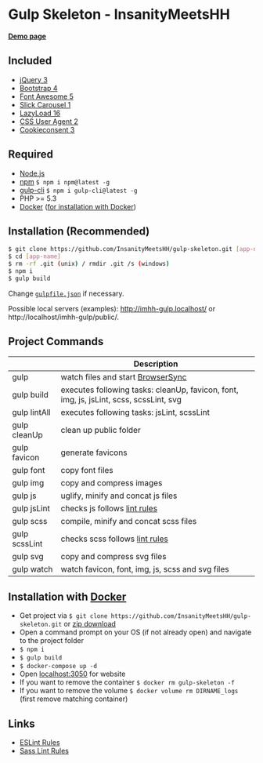 # Gulp Skeleton - InsanityMeetsHH

[**Demo page**](http://gulp.insanitymeetshh.net)

## Included
* [jQuery 3](http://jquery.com)
* [Bootstrap 4](https://getbootstrap.com)
* [Font Awesome 5](https://fontawesome.com)
* [Slick Carousel 1](http://kenwheeler.github.io/slick/)
* [LazyLoad 16](https://www.andreaverlicchi.eu/lazyload/)
* [CSS User Agent 2](https://www.npmjs.com/package/cssuseragent)
* [Cookieconsent 3](https://github.com/insites/cookieconsent)

## Required
* [Node.js](http://nodejs.org/en/download/)
* [npm](http://www.npmjs.com/get-npm) `$ npm i npm@latest -g`
* [gulp-cli](https://www.npmjs.com/package/gulp-cli) `$ npm i gulp-cli@latest -g`
* PHP >= 5.3
* [Docker](https://www.docker.com/) ([for installation with Docker](https://github.com/InsanityMeetsHH/gulp-skeleton#installation-with-docker))

## Installation (Recommended)
```bash
$ git clone https://github.com/InsanityMeetsHH/gulp-skeleton.git [app-name]
$ cd [app-name]
$ rm -rf .git (unix) / rmdir .git /s (windows)
$ npm i
$ gulp build
```
Change [`gulpfile.json`](https://github.com/InsanityMeetsHH/gulp-skeleton/blob/master/src/app/gulpfile.dist.json) if necessary.

Possible local servers (examples): http://imhh-gulp.localhost/ or http://localhost/imhh-gulp/public/.

## Project Commands
|               | Description                                                                                                             |
|---------------|-------------------------------------------------------------------------------------------------------------------------|
| gulp          | watch files and start [BrowserSync](https://www.npmjs.com/package/browser-sync)                                         |
| gulp build    | executes following tasks: cleanUp, favicon, font, img, js, jsLint, scss, scssLint, svg                                  |
| gulp lintAll  | executes following tasks: jsLint, scssLint                                                                              |
| gulp cleanUp  | clean up public folder                                                                                                  |
| gulp favicon  | generate favicons                                                                                                       |
| gulp font     | copy font files                                                                                                         |
| gulp img      | copy and compress images                                                                                                |
| gulp js       | uglify, minify and concat js files                                                                                      |
| gulp jsLint   | checks js follows [lint rules](https://github.com/InsanityMeetsHH/gulp-skeleton/blob/master/src/app/js-lint.json)       |
| gulp scss     | compile, minify and concat scss files                                                                                   |
| gulp scssLint | checks scss follows [lint rules](https://github.com/InsanityMeetsHH/gulp-skeleton/blob/master/src/app/scss-lint.json)   |
| gulp svg      | copy and compress svg files                                                                                             |
| gulp watch    | watch favicon, font, img, js, scss and svg files                                                                        |

## Installation with [Docker](https://www.docker.com/)
* Get project via `$ git clone https://github.com/InsanityMeetsHH/gulp-skeleton.git` or [zip download](https://github.com/InsanityMeetsHH/gulp-skeleton/archive/master.zip)
* Open a command prompt on your OS (if not already open) and navigate to the project folder
* `$ npm i`
* `$ gulp build`
* `$ docker-compose up -d`
* Open [localhost:3050](http://localhost:3050) for website
* If you want to remove the container `$ docker rm gulp-skeleton -f`
* If you want to remove the volume `$ docker volume rm DIRNAME_logs` (first remove matching container)

## Links
* [ESLint Rules](https://eslint.org/docs/rules/)
* [Sass Lint Rules](https://github.com/sasstools/sass-lint/tree/develop/docs/rules)
